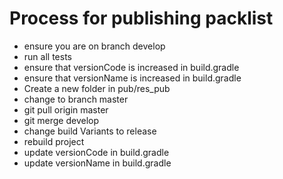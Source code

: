 # Process for publishing packlist
 
 - ensure you are on branch develop
 - run all tests
 - ensure that versionCode is increased in build.gradle
 - ensure that versionName is increased in build.gradle
 - Create a new folder in pub/res_pub
 - change to branch master
 - git pull origin master
 - git merge develop
 - change build Variants to release
 - rebuild project
 - update versionCode in build.gradle
 - update versionName in build.gradle